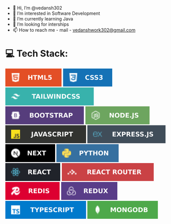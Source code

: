 - 👋 Hi, I’m @vedansh302
- 👀 I’m interested in Software Development
- 🌱 I’m currently learning Java
- 💞️ I’m looking for interships
- 📫 How to reach me - mail - vedanshwork302@gmail.com

# 💻 Tech Stack:

![HTML](https://raw.githubusercontent.com/vedansh302/SVG/main/html.svg?token=GHSAT0AAAAAACVONZR7BTGUCR7JIAAT6FDSZVOCO6A)
![Alt text](https://raw.githubusercontent.com/vedansh302/SVG/main/CSS.svg?token=GHSAT0AAAAAACVONZR6IPFC37RCCWR4ZLQCZVOCNNA)
![Alt text](https://raw.githubusercontent.com/vedansh302/SVG/main/tailwindcss.svg?token=GHSAT0AAAAAACVONZR7SDPL4P45DZ4JKRGWZVOCOPQ)
![Alt text](https://raw.githubusercontent.com/vedansh302/SVG/main/bootstrap.svg?token=GHSAT0AAAAAACVONZR6TEJEEVTHEPCODXOMZVOCOEQ)
![Alt text](https://raw.githubusercontent.com/vedansh302/SVG/main/nodejs.svg?token=GHSAT0AAAAAACVONZR734EM22AQ72EDKKG2ZVOCWCQ)
![Alt text](https://raw.githubusercontent.com/vedansh302/SVG/main/javascript.svg?token=GHSAT0AAAAAACVONZR6UJJIMWJCMLSZL3TYZVOCOYA)
![Alt text](https://raw.githubusercontent.com/vedansh302/SVG/main/expressjs.svg?token=GHSAT0AAAAAACVONZR6YLCGEF5ANG5KL3UIZVOCPEQ)
![Alt text](https://raw.githubusercontent.com/vedansh302/SVG/main/next.svg?token=GHSAT0AAAAAACVONZR7A5UHTQJKGJN3IYMIZVOCPOA)
![Alt text](https://raw.githubusercontent.com/vedansh302/SVG/main/python.svg?token=GHSAT0AAAAAACVONZR7YRBAPMB2ZZM6E5OYZVOCPXA)
![Alt text](https://raw.githubusercontent.com/vedansh302/SVG/main/react.svg?token=GHSAT0AAAAAACVONZR6IGRM7WCYJYYKISCMZVOCP7Q)
![Alt text](https://raw.githubusercontent.com/vedansh302/SVG/main/reactrouter.svg?token=GHSAT0AAAAAACVONZR6BL4LX7RZAFECPZX2ZVOCQGQ)
![Alt text](https://raw.githubusercontent.com/vedansh302/SVG/main/redis.svg?token=GHSAT0AAAAAACVONZR65C7GCWKGOX6ZY3GKZVOCQMQ)
![Alt text](https://raw.githubusercontent.com/vedansh302/SVG/main/redux.svg?token=GHSAT0AAAAAACVONZR7MY3YP3OFJMCQVW7QZVOCQVA)
![Alt text](https://raw.githubusercontent.com/vedansh302/SVG/main/typescript.svg?token=GHSAT0AAAAAACVONZR6I7V73AKWB2DJYWK4ZVOCQ7Q)
![Alt text](https://raw.githubusercontent.com/vedansh302/SVG/main/mongodb.svg?token=GHSAT0AAAAAACVONZR6JN3QY3VF4XGXL6GUZVOCSDQ)
